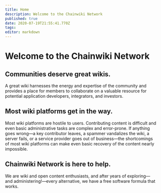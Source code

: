 ```yaml
---
title: Home
description: Welcome to the Chainwiki Network
published: true
date: 2020-07-19T21:55:41.770Z
tags: 
editor: markdown
---
```


# Welcome to the Chainwiki Network
  
## Communities deserve great wikis.

A great wiki harnesses the energy and expertise of the community and provides a place for members to collaborate on a valuable resource for potential application developers, integrators, and investors.

## Most wiki platforms get in the way.

Most wiki platforms are hostile to users. Contributing content is difficult and even basic administrative tasks are complex and error-prone.  If anything goes wrong—a key contributor leaves, a spammer vandalizes the wiki, a server fails, or a service provider goes out of business—the shortcomings of most wiki platforms can make even basic recovery of the content nearly impossible.

## Chainwiki Network is here to help.

We are wiki and open content enthusiasts, and after years of exploring—and administering!—every alternative, we have a free software formula that works.